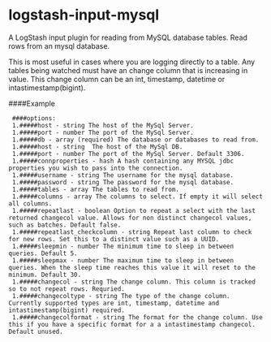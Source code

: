 # logstash-input-mysql
A LogStash input plugin for reading from MySQL database tables.
Read rows from an mysql database.

This is most useful in cases where you are logging directly to a table.
Any tables being watched must have an change column that is increasing in value.
This change column can be an int, timestamp, datetime or intastimestamp(bigint).

####Example
    
     
     ####options: 
     1.#####host - string The host of the MySql Server.
     1.#####port - number The port of the MySql Server.
     1.#####db - array (required) The database or databases to read from.
     1.#####host - string  The host of the MySql DB.
     1.#####port - number The port of the MySql Server. Default 3306.
     1.#####connproperties - hash A hash containing any MYSQL jdbc properties you wish to pass into the connection.
     1.#####username - string The username for the mysql database.
     1.#####password - string The password for the mysql database.
     1.#####tables - array The tables to read from.
     1.#####columns - array The columns to select. If empty it will select all columns.
     1.#####repeatlast - boolean Option to repeat a select with the last returned changecol value. Allows for non distinct changecol values, such as batches. Default false.
     1.#####repeatlast_checkcolumn - string Repeat last column to check for new rows. Set this to a distinct value such as a UUID.
     1.#####sleepmin - number The minimum time to sleep in between queries. Default 5.
     1.#####sleepmax - number The maximum time to sleep in between queries. When the sleep time reaches this value it will reset to the minimum. Default 30.
     1.#####changecol - string The change column. This column is tracked so to not repeat rows. Requried.
     1.#####changecoltype - string The type of the change column. Currently supported types are int, timestamp, datetime and intastimestamp(bigint) required.
     1.#####changecolformat - string The format for the change column. Use this if you have a specific format for a a intastimestamp changecol. Default unused.

